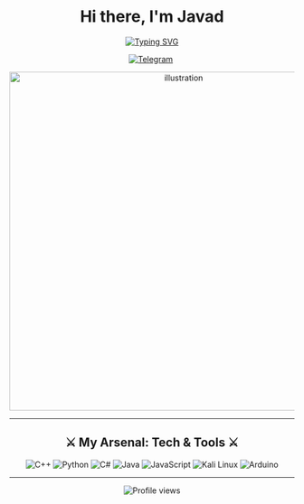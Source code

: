 <h1 align="center">
  Hi there, I'm Javad
</h1>

<p align="center">
  <a href="https://git.io/typing-svg">
    <img src="https://readme-typing-svg.herokuapp.com?font=Press+Start+2P&size=18&pause=1000&color=9745FF&center=true&vCenter=true&width=435&lines=Security+Researcher;Robotics+Engineer" alt="Typing SVG">
  </a>
</p>

<p align="center">
  <a href="https://t.me/Javaadkhan" target="_blank"><img src="https://img.shields.io/badge/Telegram-26A5E4?style=for-the-badge&logo=telegram&logoColor=white" alt="Telegram"/></a>&nbsp;
</p>

<p align="center">
  <img src="https://raw.githubusercontent.com/MicaelliMedeiros/micaellimedeiros/master/image/computer-illustration.png" alt="illustration" width="600px">
</p>

---

<h2 align="center">⚔️ My Arsenal: Tech & Tools ⚔️</h2>
<p align="center">
    <img src="https://img.shields.io/badge/C++-00599C?style=for-the-badge&logo=cplusplus&logoColor=white" alt="C++"/>
    <img src="https://img.shields.io/badge/Python-3776AB?style=for-the-badge&logo=python&logoColor=white" alt="Python"/>
    <img src="https://img.shields.io/badge/C%23-239120?style=for-the-badge&logo=c-sharp&logoColor=white" alt="C#"/>
    <img src="https://img.shields.io/badge/Java-ED8B00?style=for-the-badge&logo=openjdk&logoColor=white" alt="Java"/>
    <img src="https://img.shields.io/badge/JavaScript-F7DF1E?style=for-the-badge&logo=javascript&logoColor=black" alt="JavaScript"/>
    <img src="https://img.shields.io/badge/Kali_Linux-557C94?style=for-the-badge&logo=kali-linux&logoColor=white" alt="Kali Linux"/>
    <img src="https://img.shields.io/badge/Arduino-00979D?style=for-the-badge&logo=Arduino&logoColor=white" alt="Arduino"/>
</p>

---

<p align="center">
  <img src="https://komarev.com/ghpvc/?username=liljavad&label=PROFILE%20VISITORS&color=8A2BE2&style=flat" alt="Profile views" />
</p>
